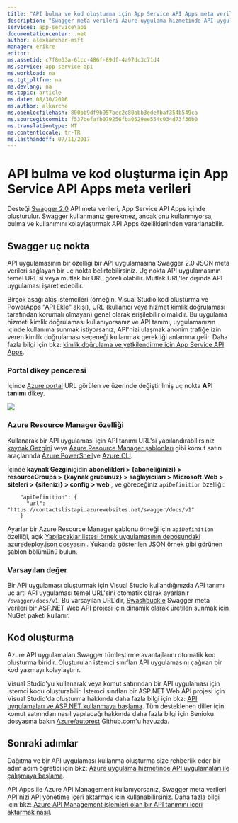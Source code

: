 ```yaml
---
title: "API bulma ve kod oluşturma için App Service API Apps meta verileri | Microsoft Docs"
description: "Swagger meta verileri Azure uygulama hizmetinde API uygulamaları API bulma ve kod oluşturma kolaylaştırmak için nasıl kullanacağınızı öğrenin."
services: app-service\api
documentationcenter: .net
author: alexkarcher-msft
manager: erikre
editor: 
ms.assetid: c7f8e33a-61cc-486f-89df-4a97dc3c71d4
ms.service: app-service-api
ms.workload: na
ms.tgt_pltfrm: na
ms.devlang: na
ms.topic: article
ms.date: 08/30/2016
ms.author: alkarche
ms.openlocfilehash: 800bb9df9b957bec2c80abb3edefbaf354b549ca
ms.sourcegitcommit: f537befafb079256fba0529ee554c034d73f36b0
ms.translationtype: MT
ms.contentlocale: tr-TR
ms.lasthandoff: 07/11/2017
---
```

# <a name="app-service-api-apps-metadata-for-api-discovery-and-code-generation"></a>API bulma ve kod oluşturma için App Service API Apps meta verileri
Desteği [Swagger 2.0](http://swagger.io/) API meta verileri, App Service API Apps içinde oluşturulur. Swagger kullanmanız gerekmez, ancak onu kullanmıyorsa, bulma ve kullanımını kolaylaştırmak API Apps özelliklerinden yararlanabilir.   

## <a name="swagger-endpoint"></a>Swagger uç nokta
API uygulamasının bir özelliği bir API uygulamasına Swagger 2.0 JSON meta verileri sağlayan bir uç nokta belirtebilirsiniz. Uç nokta API uygulamasının temel URL'si veya mutlak bir URL göreli olabilir. Mutlak URL'ler dışında API uygulaması işaret edebilir. 

Birçok aşağı akış istemcileri (örneğin, Visual Studio kod oluşturma ve PowerApps "API Ekle" akışı), URL (kullanıcı veya hizmet kimlik doğrulaması tarafından korumalı olmayan) genel olarak erişilebilir olmalıdır. Bu uygulama hizmeti kimlik doğrulaması kullanıyorsanız ve API tanımı, uygulamanızın içinde kullanıma sunmak istiyorsanız, API'nizi ulaşmak anonim trafiğe izin veren kimlik doğrulaması seçeneği kullanmak gerektiği anlamına gelir. Daha fazla bilgi için bkz: [kimlik doğrulama ve yetkilendirme için App Service API Apps](app-service-api-authentication.md).

### <a name="portal-blade"></a>Portal dikey penceresi
İçinde [Azure portal](https://portal.azure.com/) URL görülen ve üzerinde değiştirilmiş uç nokta **API tanımı** dikey.

![](./media/app-service-api-metadata/apidefblade.png)

### <a name="azure-resource-manager-property"></a>Azure Resource Manager özelliği
Kullanarak bir API uygulaması için API tanımı URL'si yapılandırabilirsiniz [kaynak Gezgini](https://resources.azure.com/) veya [Azure Resource Manager şablonları](../azure-resource-manager/resource-group-authoring-templates.md) gibi komut satırı araçlarında [Azure PowerShell](/powershell/azureps-cmdlets-docs)ve [Azure CLI](../cli-install-nodejs.md). 

İçinde **kaynak Gezgini**gidin **abonelikleri > {aboneliğinizi} > resourceGroups > {kaynak grubunuz} > sağlayıcıları > Microsoft.Web > siteleri > {sitenizi} > config > web** , ve göreceğiniz `apiDefinition` özelliği:

        "apiDefinition": {
          "url": "https://contactslistapi.azurewebsites.net/swagger/docs/v1"
        }

Ayarlar bir Azure Resource Manager şablonu örneği için `apiDefinition` özelliği, açık [Yapılacaklar listesi örnek uygulamasının deposundaki azuredeploy.json dosyasını](https://github.com/azure-samples/app-service-api-dotnet-todo-list/blob/master/azuredeploy.json). Yukarıda gösterilen JSON örnek gibi görünen şablon bölümünü bulun.

### <a name="default-value"></a>Varsayılan değer
Bir API uygulaması oluşturmak için Visual Studio kullandığınızda API tanımı uç artı API uygulaması temel URL'sini otomatik olarak ayarlanır `/swagger/docs/v1`. Bu varsayılan URL'dir, [Swashbuckle](https://www.nuget.org/packages/Swashbuckle) Swagger meta verileri bir ASP.NET Web API projesi için dinamik olarak üretilen sunmak için NuGet paketi kullanır. 

## <a name="code-generation"></a>Kod oluşturma
Azure API uygulamaları Swagger tümleştirme avantajlarını otomatik kod oluşturma biridir. Oluşturulan istemci sınıfları API uygulamasını çağıran bir kod yazmayı kolaylaştırır.

Visual Studio'yu kullanarak veya komut satırından bir API uygulaması için istemci kodu oluşturabilir. İstemci sınıfları bir ASP.NET Web API projesi için Visual Studio'da oluşturma hakkında daha fazla bilgi için bkz: [API uygulamaları ve ASP.NET kullanmaya başlama](app-service-api-dotnet-get-started.md#codegen). Tüm desteklenen diller için komut satırından nasıl yapılacağı hakkında daha fazla bilgi için Benioku dosyasına bakın [Azure/autorest](https://github.com/azure/autorest) Github.com'u havuzda.

## <a name="next-steps"></a>Sonraki adımlar
Dağıtma ve bir API uygulaması kullanma oluşturma size rehberlik eder bir adım adım öğretici için bkz: [Azure uygulama hizmetinde API uygulamaları ile çalışmaya başlama](app-service-api-dotnet-get-started.md).

API Apps ile Azure API Management kullanıyorsanız, Swagger meta verileri API'nizi API yönetime içeri aktarmak için kullanabilirsiniz. Daha fazla bilgi için bkz: [Azure API Management işlemleri olan bir API tanımını içeri aktarmak nasıl](../api-management/api-management-howto-import-api.md). 

